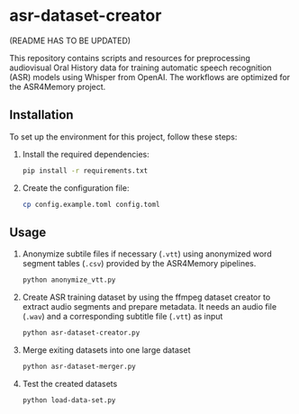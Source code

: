 # asr-dataset-creator

(README HAS TO BE UPDATED)

This repository contains scripts and resources for preprocessing audiovisual Oral History data for training automatic speech recognition (ASR) models using Whisper from OpenAI. The workflows are optimized for the ASR4Memory project. 

## Installation

To set up the environment for this project, follow these steps:

1. Install the required dependencies:
    ```sh
    pip install -r requirements.txt
    ```

2. Create the configuration file:
    ```sh
    cp config.example.toml config.toml
    ```

## Usage

1. Anonymize subtile files if necessary (`.vtt`) using anonymized word segment tables (`.csv`) provided by the ASR4Memory pipelines.
    ```sh
    python anonymize_vtt.py
    ```
2. Create ASR training dataset by using the ffmpeg dataset creator to extract audio segments and prepare metadata. It needs an audio file (`.wav`) and a corresponding subtitle file (`.vtt`) as input
    ```sh
    python asr-dataset-creator.py
    ```
3. Merge exiting datasets into one large dataset
    ```sh
    python asr-dataset-merger.py
    ```
4. Test the created datasets
    ```sh
    python load-data-set.py
    ```
